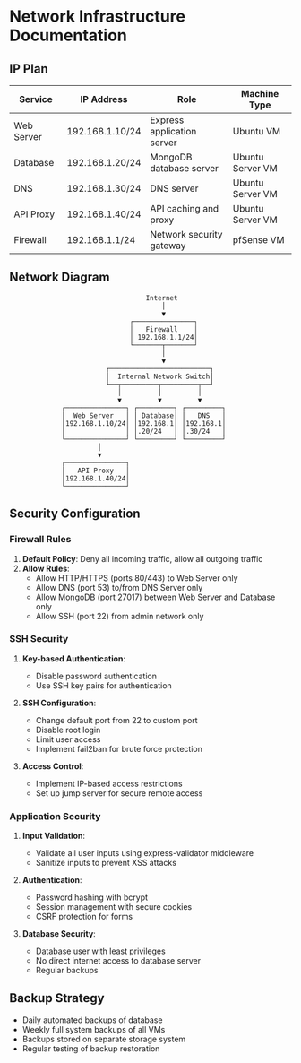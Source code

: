 # Network Infrastructure Documentation

## IP Plan

| Service    | IP Address      | Role                        | Machine Type       |
|------------|-----------------|-----------------------------|--------------------|
| Web Server | 192.168.1.10/24 | Express application server  | Ubuntu VM          |
| Database   | 192.168.1.20/24 | MongoDB database server     | Ubuntu Server VM   |
| DNS        | 192.168.1.30/24 | DNS server                  | Ubuntu Server VM   |
| API Proxy  | 192.168.1.40/24 | API caching and proxy       | Ubuntu Server VM   |
| Firewall   | 192.168.1.1/24  | Network security gateway    | pfSense VM         |

## Network Diagram

```
                                  Internet
                                      │
                                      ▼
                              ┌───────────────┐
                              │   Firewall    │
                              │ 192.168.1.1/24│
                              └───────┬───────┘
                                      │
                                      ▼
                        ┌─────────────────────────┐
                        │  Internal Network Switch│
                        └──┬─────────┬─────────┬──┘
                           │         │         │
                           ▼         ▼         ▼
             ┌───────────────┐ ┌─────────┐ ┌─────────┐
             │  Web Server   │ │ Database│ │   DNS   │
             │192.168.1.10/24│ │192.168.1│ │192.168.1│
             │               │ │.20/24   │ │.30/24   │
             └───────────────┘ └─────────┘ └─────────┘
                      │
                      ▼
             ┌───────────────┐
             │   API Proxy   │
             │192.168.1.40/24│
             └───────────────┘
```

## Security Configuration

### Firewall Rules

1. **Default Policy**: Deny all incoming traffic, allow all outgoing traffic
2. **Allow Rules**:
   - Allow HTTP/HTTPS (ports 80/443) to Web Server only
   - Allow DNS (port 53) to/from DNS Server only
   - Allow MongoDB (port 27017) between Web Server and Database only
   - Allow SSH (port 22) from admin network only

### SSH Security

1. **Key-based Authentication**:
   - Disable password authentication
   - Use SSH key pairs for authentication

2. **SSH Configuration**:
   - Change default port from 22 to custom port
   - Disable root login
   - Limit user access
   - Implement fail2ban for brute force protection

3. **Access Control**:
   - Implement IP-based access restrictions
   - Set up jump server for secure remote access

### Application Security

1. **Input Validation**: 
   - Validate all user inputs using express-validator middleware
   - Sanitize inputs to prevent XSS attacks

2. **Authentication**: 
   - Password hashing with bcrypt
   - Session management with secure cookies
   - CSRF protection for forms

3. **Database Security**:
   - Database user with least privileges
   - No direct internet access to database server
   - Regular backups

## Backup Strategy

- Daily automated backups of database
- Weekly full system backups of all VMs
- Backups stored on separate storage system
- Regular testing of backup restoration
